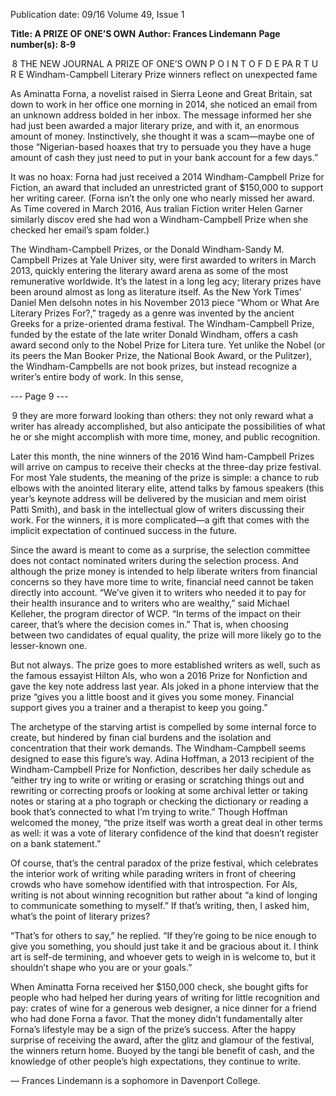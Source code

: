 Publication date: 09/16
Volume 49, Issue 1

**Title: A PRIZE OF ONE’S OWN**
**Author: Frances Lindemann**
**Page number(s): 8-9**

 8
THE  NEW  JOURNAL
A PRIZE OF ONE’S OWN
P O I N T  O F  D E PA R T U R E
Windham-Campbell Literary Prize winners reflect on unexpected fame 

As Aminatta Forna, a novelist raised in Sierra Leone and 
Great Britain, sat down to work in her office one morning 
in 2014, she noticed an email from an unknown address 
bolded in her inbox. The message informed her she had 
just been awarded a major literary prize, and with it, an 
enormous amount of money. Instinctively, she thought it 
was a scam—maybe one of those “Nigerian-based hoaxes 
that try to persuade you they have a huge amount of cash 
they just need to put in your bank account for a few days.”

It was no hoax: Forna had just received a 2014 
Windham-Campbell Prize for Fiction, an award that 
included an unrestricted grant of $150,000 to support 
her writing career. (Forna isn’t the only one who nearly 
missed her award. As Time covered in March 2016, Aus­
tralian Fiction writer Helen Garner similarly discov­
ered she had won a Windham-Campbell Prize when 
she checked her email’s spam folder.) 

The Windham-Campbell Prizes, or the Donald 
Windham-Sandy M. Campbell Prizes at Yale Univer­
sity, were first awarded to writers in March 2013, quickly 
entering the literary award arena as some of the most 
remunerative worldwide. It’s the latest in a long leg­
acy; literary prizes have been around almost as long as 
literature itself. As the New York Times’ Daniel Men­
delsohn notes in his November 2013 piece “Whom or 
What Are Literary Prizes For?,” tragedy as a genre was 
invented by the ancient Greeks for a prize-oriented 
drama festival. The Windham-Campbell Prize, funded 
by the estate of the late writer Donald Windham, offers 
a cash award second only to the Nobel Prize for Litera­
ture. Yet unlike the Nobel (or its peers the Man Booker 
Prize, the National Book Award, or the Pulitzer), the 
Windham-Campbells are not book prizes, but instead 
recognize a writer’s entire body of work. In this sense,


--- Page 9 ---

 9
they are more forward looking than others: they not 
only reward what a writer has already accomplished, 
but also anticipate the possibilities of what he or she 
might accomplish with more time, money, and public 
recognition.

Later this month, the nine winners of the 2016 Wind­
ham-Campbell Prizes will arrive on campus to receive 
their checks at the three-day prize festival. For most 
Yale students, the meaning of the prize is simple: a 
chance to rub elbows with the anointed literary elite, 
attend talks by famous speakers (this year’s keynote 
address will be delivered by the musician and mem­
oirist Patti Smith), and bask in the intellectual glow 
of writers discussing their work. For the winners, it is 
more complicated—a gift that comes with the implicit 
expectation of continued success in the future. 

Since the award is meant to come as a surprise, 
the selection committee does not contact nominated 
writers during the selection process. And although the 
prize money is intended to help liberate writers from 
financial concerns so they have more time to write, 
financial need cannot be taken directly into account. 
“We’ve given it to writers who needed it to pay for their 
health insurance and to writers who are wealthy,” said 
Michael Kelleher, the program director of WCP. “In 
terms of the impact on their career, that’s where the 
decision comes in.” That is, when choosing between 
two candidates of equal quality, the prize will more 
likely go to the lesser-known one. 

But not always. The prize goes to more established 
writers as well, such as the famous essayist Hilton Als, 
who won a 2016 Prize for Nonfiction and gave the key­
note address last year. Als joked in a phone interview 
that the prize “gives you a little boost and it gives you 
some money. Financial support gives you a trainer and 
a therapist to keep you going.” 

The archetype of the starving artist is compelled by 
some internal force to create, but hindered by finan­
cial burdens and the isolation and concentration that 
their work demands. The Windham-Campbell seems 
designed to ease this figure’s way. Adina Hoffman, a 
2013 recipient of the Windham-Campbell Prize for 
Nonfiction, describes her daily schedule as “either try­
ing to write or writing or erasing or scratching things 
out and rewriting or correcting proofs or looking at 
some archival letter or taking notes or staring at a pho­
tograph or checking the dictionary or reading a book 
that’s connected to what I’m trying to write.” Though 
Hoffman welcomed the money, “the prize itself was 
worth a great deal in other terms as well: it was a vote 
of literary confidence of the kind that doesn’t register 
on a bank statement.”

 Of course, that’s the central paradox of the prize 
festival, which celebrates the interior work of writing 
while parading writers in front of cheering crowds who 
have somehow identified with that introspection. For 
Als, writing is not about winning recognition but rather 
about “a kind of longing to communicate something to 
myself.” If that’s writing, then, I asked him, what’s the 
point of literary prizes?

“That’s for others to say,” he replied. “If they’re going 
to be nice enough to give you something, you should 
just take it and be gracious about it. I think art is self-de­
termining, and whoever gets to weigh in is welcome to, 
but it shouldn’t shape who you are or your goals.”

When Aminatta Forna received her $150,000 check, 
she bought gifts for people who had helped her during 
years of writing for little recognition and pay: crates of 
wine for a generous web designer, a nice dinner for a 
friend who had done Forna a favor. That the money 
didn’t fundamentally alter Forna’s lifestyle may be a 
sign of the prize’s success. After the happy surprise of 
receiving the award, after the glitz and glamour of the 
festival, the winners return home. Buoyed by the tangi­
ble benefit of cash, and the knowledge of other people’s 
high expectations, they continue to write. 

— Frances Lindemann is a sophomore 
in Davenport College.
